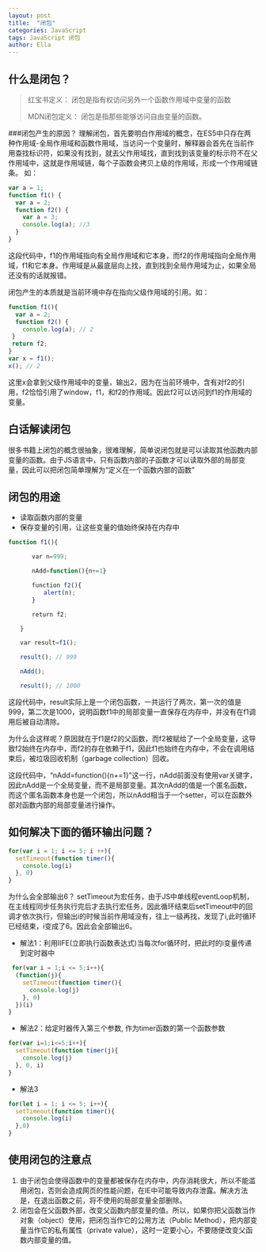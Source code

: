 ```yaml
---
layout: post
title:  "闭包"
categories: JavaScript
tags: JavaScript 闭包
author: Ella
---
```



## 什么是闭包？

>红宝书定义： 闭包是指有权访问另外一个函数作用域中变量的函数
> 
> MDN闭包定义： 闭包是指那些能够访问自由变量的函数。






###闭包产生的原因？
理解闭包，首先要明白作用域的概念，在ES5中只存在两种作用域-全局作用域和函数作用域，当访问一个变量时，解释器会首先在当前作用查找标识符，如果没有找到，就去父作用域找，直到找到该变量的标示符不在父作用域中，这就是作用域链，每个子函数会拷贝上级的作用域，形成一个作用域链条。
如：

```javascript
var a = 1;
function f1() {
  var a = 2;
  function f2() {
    var a = 3;
    console.log(a); //3
  }
}
```
这段代码中，f1的作用域指向有全局作用域和它本身，而f2的作用域指向全局作用域，f1和它本身。作用域是从最底层向上找，直到找到全局作用域为止，如果全局还没有的话就报错。

闭包产生的本质就是当前环境中存在指向父级作用域的引用。如：

```javascript
function f1(){
  var a = 2;
  function f2() {
    console.log(a); // 2   
 }
 return f2;
}
var x = f1();
x(); // 2
```
这里x会拿到父级作用域中的变量，输出2，因为在当前环境中，含有对f2的引用，f2恰恰引用了window，f1，和f2的作用域。因此f2可以访问到f1的作用域的变量。

## 白话解读闭包
很多书籍上闭包的概念很抽象，很难理解，简单说闭包就是可以读取其他函数内部变量的函数。由于JS语言中，只有函数内部的子函数才可以读取外部的局部变量，因此可以把闭包简单理解为“定义在一个函数内部的函数”

## 闭包的用途

 - 读取函数内部的变量
 - 保存变量的引用，让这些变量的值始终保持在内存中

```javascript
function f1(){

　　　　var n=999;

　　　　nAdd=function(){n+=1}

　　　　function f2(){
　　　　　　alert(n);
　　　　}

　　　　return f2;

　　}

　　var result=f1();

　　result(); // 999

　　nAdd();

　　result(); // 1000
```
这段代码中，result实际上是一个闭包函数，一共运行了两次，第一次的值是999，第二次是1000，说明函数f1中的局部变量一直保存在内存中，并没有在f1调用后被自动清除。

为什么会这样呢？原因就在于f1是f2的父函数，而f2被赋给了一个全局变量，这导致f2始终在内存中，而f2的存在依赖于f1，因此f1也始终在内存中，不会在调用结束后，被垃圾回收机制（garbage collection）回收。

这段代码中，“nAdd=function(){n+=1}”这一行，nAdd前面没有使用var关键字，因此nAdd是一个全局变量，而不是局部变量。其次nAdd的值是一个匿名函数，而这个匿名函数本身也是一个闭包，所以nAdd相当于一个setter，可以在函数外部对函数内部的局部变量进行操作。

## 如何解决下面的循环输出问题？

```javascript
for(var i = 1; i <= 5; i ++){
  setTimeout(function timer(){
    console.log(i)
  }, 0)
}
```
为什么会全部输出6？
setTimeout为宏任务，由于JS中单线程eventLoop机制，在主线程同步任务执行完后才去执行宏任务，因此循环结束后setTimeout中的回调才依次执行，但输出i的时候当前作用域没有，往上一级再找，发现了i,此时循环已经结束，i变成了6。因此会全部输出6。

 - 解法1：利用IIFE(立即执行函数表达式)当每次for循环时，把此时的i变量传递到定时器中

```javascript
 for(var i = 1;i <= 5;i++){
  (function(j){
    setTimeout(function timer(){
      console.log(j)
    }, 0)
  })(i)
}
```

 - 解法2：给定时器传入第三个参数, 作为timer函数的第一个函数参数

```javascript
for(var i=1;i<=5;i++){
  setTimeout(function timer(j){
    console.log(j)
  }, 0, i)
}
```

 - 解法3

```javascript
for(let i = 1; i <= 5; i++){
  setTimeout(function timer(){
    console.log(i)
  },0)
}
```
## 使用闭包的注意点

 1. 由于闭包会使得函数中的变量都被保存在内存中，内存消耗很大，所以不能滥用闭包，否则会造成网页的性能问题，在IE中可能导致内存泄露。解决方法是，在退出函数之前，将不使用的局部变量全部删除。
 2. 闭包会在父函数外部，改变父函数内部变量的值。所以，如果你把父函数当作对象（object）使用，把闭包当作它的公用方法（Public Method），把内部变量当作它的私有属性（private value），这时一定要小心，不要随便改变父函数内部变量的值。
